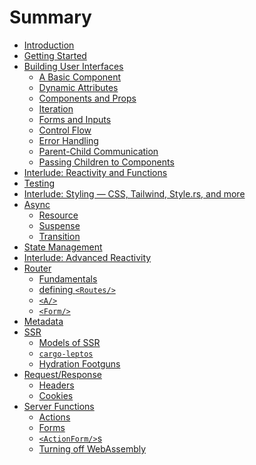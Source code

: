 # Summary

- [Introduction](./01_introduction.md)
- [Getting Started](./02_getting_started.md)
- [Building User Interfaces](./view/README.md)
  - [A Basic Component](./view/01_basic_component.md)
  - [Dynamic Attributes](./view/02_dynamic_attributes.md)
  - [Components and Props](./view/03_components.md)
  - [Iteration](./view/04_iteration.md)
  - [Forms and Inputs](./view/05_forms.md)
  - [Control Flow](./view/06_control_flow.md)
  - [Error Handling](./view/07_errors.md)
  - [Parent-Child Communication](./view/08_parent_child.md)
  - [Passing Children to Components]()
- [Interlude: Reactivity and Functions]()
- [Testing]()
- [Interlude: Styling — CSS, Tailwind, Style.rs, and more]()
- [Async]()
  - [Resource]()
  - [Suspense]()
  - [Transition]()
- [State Management]()
- [Interlude: Advanced Reactivity]()
- [Router]()
  - [Fundamentals]()
  - [defining `<Routes/>`]()
  - [`<A/>`]()
  - [`<Form/>`]()
- [Metadata]()
- [SSR]()
  - [Models of SSR]()
  - [`cargo-leptos`]()
  - [Hydration Footguns]()
- [Request/Response]()
  - [Headers]()
  - [Cookies]()
- [Server Functions]()
  - [Actions]()
  - [Forms]()
  - [`<ActionForm/>`s]()
  - [Turning off WebAssembly]()

